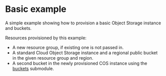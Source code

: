 # Basic example

A simple example showing how to provision a basic Object Storage instance and buckets.

Resources provisioned by this example:
- A new resource group, if existing one is not passed in.
- A standard Cloud Object Storage instance and a regional public bucket in the given resource group and region.
- A second bucket in the newly provisioned COS instance using the [buckets](https://github.com/terraform-ibm-modules/terraform-ibm-cos/tree/main/modules/buckets) submodule.
